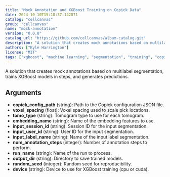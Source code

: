 ```yaml
---
title: "Mock Annotation and XGBoost Training on Copick Data"
date: 2024-10-10T15:18:37.142871
catalog: "cellcanvas"
group: "cellcanvas"
name: "mock-annotation"
version: "0.0.8"
catalog_url: "https://github.com/cellcanvas/album-catalog.git"
description: "A solution that creates mock annotations based on multilabel segmentation, trains XGBoost models in steps, and generates predictions."
authors: ["Kyle Harrington"]
license: "MIT"
tags: ["xgboost", "machine learning", "segmentation", "training", "copick", "mock annotation"]
---
```


A solution that creates mock annotations based on multilabel segmentation, trains XGBoost models in steps, and generates predictions.

## Arguments

- **copick_config_path** (string): Path to the Copick configuration JSON file.
- **voxel_spacing** (float): Voxel spacing used to scale pick locations.
- **tomo_type** (string): Tomogram type to use for each tomogram.
- **embedding_name** (string): Name of the embedding features to use.
- **input_session_id** (string): Session ID for the input segmentation.
- **input_user_id** (string): User ID for the input segmentation.
- **input_label_name** (string): Name of the input label segmentation.
- **num_annotation_steps** (integer): Number of annotation steps to perform.
- **run_name** (string): Name of the run to process.
- **output_dir** (string): Directory to save trained models.
- **random_seed** (integer): Random seed for reproducibility.
- **device** (string): Device to use for XGBoost training (cpu or cuda).

